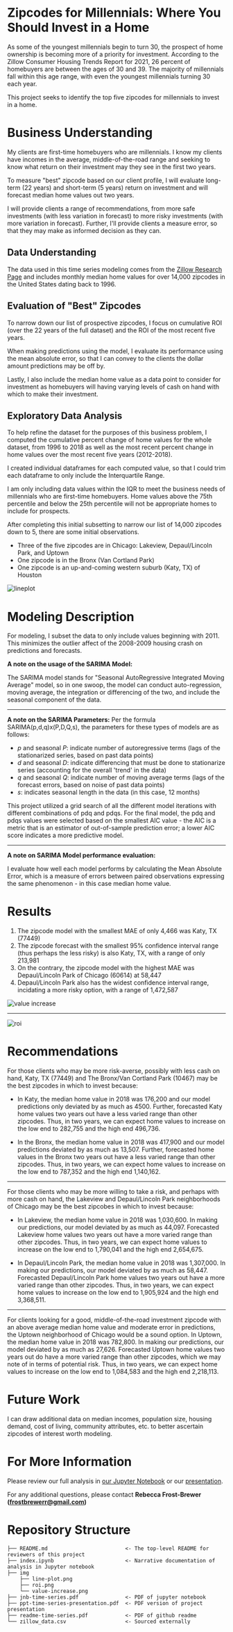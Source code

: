 
# Zipcodes for Millennials: Where You Should Invest in a Home

As some of the youngest millennials begin to turn 30, the prospect of home ownership is becoming more of a priority for investment. According to the Zillow Consumer Housing Trends Report for 2021, 26 percent of homebuyers are between the ages of 30 and 39. The majority of millennials fall within this age range, with even the youngest millennials turning 30 each year.

This project seeks to identify the top five zipcodes for millennials to invest in a home.

# Business Understanding

My clients are first-time homebuyers who are millennials. I know my clients have incomes in the average, middle-of-the-road range and seeking to know what return on their investment may they see in the first two years.

To measure "best" zipcode based on our client profile, I will evaluate long-term (22 years) and short-term (5 years) return on investment and will forecast median home values out two years.

I will provide clients a range of recommendations, from more safe investments (with less variation in forecast) to more risky investments (with more variation in forecast). Further, I'll provide clients a measure error, so that they may make as informed decision as they can.

## Data Understanding

The data used in this time series modeling comes from the [Zillow Research Page](https://www.zillow.com/research/data/) and includes monthly median home values for over 14,000 zipcodes in the United States dating back to 1996.

## Evaluation of "Best" Zipcodes

To narrow down our list of prospective zipcodes, I focus on cumulative ROI (over the 22 years of the full dataset) and the ROI of the most recent five years.

When making predictions using the model, I evaluate its performance using the mean absolute error, so that I can convey to the clients the dollar amount predictions may be off by.

Lastly, I also include the median home value as a data point to consider for investment as homebuyers will having varying levels of cash on hand with which to make their investment.

## Exploratory Data Analysis

To help refine the dataset for the purposes of this business problem, I computed the cumulative percent change of home values for the whole dataset, from 1996 to 2018 as well as the most recent percent change in home values over the most recent five years (2012-2018).

I created individual dataframes for each computed value, so that I could trim each dataframe to only include the Interquartile Range.

I am only including data values within the IQR to meet the business needs of millennials who are first-time homebuyers. Home values above the 75th percentile and below the 25th percentile will not be appropriate homes to include for prospects.

After completing this initial subsetting to narrow our list of 14,000 zipcodes down to 5, there are some initial observations.

* Three of the five zipcodes are in Chicago: Lakeview, Depaul/Lincoln Park, and Uptown
* One zipcode is in the Bronx (Van Cortland Park)
* One zipcode is an up-and-coming western suburb (Katy, TX) of Houston

![lineplot](img/line-plot.png)

# Modeling Description

For modeling, I subset the data to only include values beginning with 2011. This minimizes the outlier affect of the 2008-2009 housing crash on predictions and forecasts.

**A note on the usage of the SARIMA Model:**

The SARIMA model stands for "Seasonal AutoRegressive Integrated Moving Average" model, so in one swoop, the model can conduct auto-regression, moving average, the integration or differencing of the two, and include the seasonal component of the data.

***

**A note on the SARIMA Parameters:**
Per the formula SARIMA(p,d,q)x(P,D,Q,s), the parameters for these types of models are as follows:

* $p$ and seasonal $P$: indicate number of autoregressive terms (lags of the stationarized series, based on past data points)
* $d$ and seasonal $D$: indicate differencing that must be done to stationarize series (accounting for the overall 'trend' in the data)
* $q$ and seasonal $Q$: indicate number of moving average terms (lags of the forecast errors, based on noise of past data points)
* $s$: indicates seasonal length in the data (in this case, 12 months)

This project utilized a grid search of all the different model iterations with different combinations of pdq and pdqs. For the final model, the pdq and pdqs values were selected based on the smallest AIC value - the AIC is a metric that is an estimator of out-of-sample prediction error; a lower AIC score indicates a more predictive model.

***

**A note on SARIMA Model performance evaluation:**

I evaluate how well each model performs by calculating the Mean Absolute Error, which is a measure of errors between paired observations expressing the same phenomenon - in this case median home value.

# Results

1. The zipcode model with the smallest MAE of only 4,466 was Katy, TX (77449)
2. The zipcode forecast with the smallest 95% confidence interval range (thus perhaps the less risky) is also Katy, TX, with a range of only 213,981
3. On the contrary, the zipcode model with the highest MAE was Depaul/Lincoln Park of Chicago (60614) at 58,447
4. Depaul/Lincoln Park also has the widest confidence interval range, incidating a more risky option, with a range of 1,472,587

![value increase](img/value-increase.png)
***
![roi](img/roi.png)

# Recommendations

For those clients who may be more risk-averse, possibly with less cash on hand, Katy, TX (77449) and The Bronx/Van Cortland Park (10467) may be the best zipcodes in which to invest because:

* In Katy, the median home value in 2018 was 176,200 and our model predictions only deviated by as much as 4500. Further, forecasted Katy home values two years out have a less varied range than other zipcodes. Thus, in two years, we can expect home values to increase on the low end to 282,755 and the high end 496,736.

* In the Bronx, the median home value in 2018 was 417,900 and our model predictions deviated by as much as 13,507. Further, forecasted home values in the Bronx two years out have a less varied range than other zipcodes. Thus, in two years, we can expect home values to increase on the low end to 787,352 and the high end 1,140,162.

***

For those clients who may be more willing to take a risk, and perhaps with more cash on hand, the Lakeview and Depaul/Lincoln Park neighborhoods of Chicago may be the best zipcobes in which to invest because:

* In Lakeview, the median home value in 2018 was 1,030,600. In making our predictions, our model deviated by as much as 44,097. Forecasted Lakeview home values two years out have a more varied range than other zipcodes. Thus, in two years, we can expect home values to increase on the low end to 1,790,041 and the high end 2,654,675.

* In Depaul/Lincoln Park, the median home value in 2018 was 1,307,000. In making our predictions, our model deviated by as much as 58,447. Forecasted Depaul/Lincoln Park home values two years out have a more varied range than other zipcodes. Thus, in two years, we can expect home values to increase on the low end to 1,905,924 and the high end 3,368,511.

***

For clients looking for a good, middle-of-the-road investment zipcode with an above average median home value and moderate error in predictions, the Uptown neighborhood of Chicago would be a sound option. In Uptown, the median home value in 2018 was 782,800. In making our predictions, our model deviated by as much as 27,626. Forecasted Uptown home values two years out do have a more varied range than other zipcodes, which we may note of in terms of potential risk. Thus, in two years, we can expect home values to increase on the low end to 1,084,583 and the high end 2,218,113.

# Future Work

I can draw additional data on median incomes, population size, housing demand, cost of living, community attributes, etc. to better ascertain zipcodes of interest worth modeling.

# For More Information

Please review our full analysis in [our Jupyter Notebook](./index.ipynb) or our [presentation](./ppt-time-series-presentation.pdf).

For any additional questions, please contact **Rebecca Frost-Brewer (frostbrewerr@gmail.com)**

# Repository Structure

```
├── README.md                         <- The top-level README for reviewers of this project
├── index.ipynb                       <- Narrative documentation of analysis in Jupyter notebook
├── img
    ├── line-plot.png
    ├── roi.png
    └── value-increase.png
├── jnb-time-series.pdf               <- PDF of jupyter notebook
├── ppt-time-series-presentation.pdf  <- PDF version of project presentation
├── readme-time-series.pdf            <- PDF of github readme
└── zillow_data.csv                   <- Sourced externally
```
